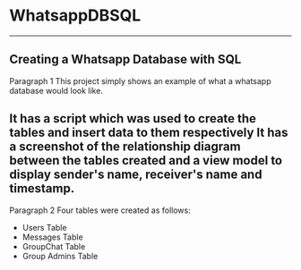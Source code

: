# WhatsappDBSQL
---
## Creating a Whatsapp Database with SQL
Paragraph 1 This project simply shows an example of what a whatsapp database would look like. 

It has a script which was used to create the tables and insert data to them respectively
It has a screenshot of the relationship diagram between the tables created and a view model to display sender's name, receiver's name and timestamp. 
---
Paragraph 2 Four tables were created as follows:

- Users Table
- Messages Table
- GroupChat Table
- Group Admins Table
